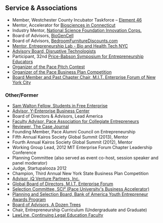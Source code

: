 ## Service & Associations

- Member, Westchester County Incubator Taskforce – [Element 46](https://www.element46.org/)
- Mentor, Accelerator for [Biosciences in Connecticut](http://abct.co//)
- Industry Mentor, [National Science Foundation Innovation Corps.](http://nycrin.org/nycrin/i-corps.html)
- Board of Advisors, [BioGenCell](http://biogencell.net/)
- Board of Advisors, [BedroomFurnitureDiscounts.com](https://www.bedroomfurniturediscounts.com/)
- [Mentor, Entrepreneurship Lab - Bio and Health Tech NYC](http://elabnyc.com/mentors/bruce-bachenheimer/)
- [Advisory Board, Disruptive Technologists](http://disruptivetechnologists.com/advisory-board/)
- Participant, 32nd [Price-Babson Symposium for Entrepreneurship Educators](http://www.babson.edu/executive-education/education-educators/Pages/home.aspx)
- [Organizer of the Pace Pitch Contest](http://www.pace.edu/pitch)
- [Organizer of the Pace Business Plan Competition](http://www.pace.edu/bpc)
- [Board Member and Past Chapter Chair, M.I.T. Enterprise Forum of New York City](http://www.mitef-nyc.org/mc/page.do?sitePageId=9896&orgId=mefny)

### Other/Former
- [Sam Walton Fellow, Students in Free Enterprise](http://www.sife.org/)
- [Advisor, Y-Enterprise Business Center](http://www.y-enterprise.com/)
- Board of Directors & Advisors, Lead America
- [Faculty Advisor, Pace Association for Collegiate Entrepreneurs](http://ccnyc.neighborhoodlink.com/ccnyc/genpage.html?n_id=304302039)
- [Reviewer, The Case Journal](http://www.caseweb.org/)
- Founding Member, Pace Alumni Council on Entrepreneurship
- Fifth Annual Kairos Society Global Summit (2013), Mentor
- Fourth Annual Kairos Society Global Summit (2012), Mentor
- Working Group Lead, 2012 MIT Enterprise Forum Chapter Leadership Conference
- Planning Committee (also served as event co-host, session speaker and panel moderator)
- Judge, Startupalooza 2012
- Champion, Third Annual New York State Business Plan Competition
- [Advisor, iQ Venture Partners, Inc.](http://www.iqventurepartners.com/)
- [Global Board of Directors, M.I.T. Enterprise Forum](http://enterpriseforum.mit.edu/about/board/)
- [Selection Committee, SCI² (Pace University's Business Accelerator)](http://www.sci2.org/)
- [Planning and Selection Board, Bank of America Youth Entrepreneur Awards Program](http://ccnyc.neighborhoodlink.com/ccnyc/genpage.html?n_id=304302039)
- [Board of Advisors, A Dozen Trees](http://www.adozentrees.com/adboard.htm)
- Chair, Entrepreneurship Curriculum (Undergraduate and Graduate)
- [LawLine, Continuing Legal Education Faculty](http://www.lawline.com/cle/lecturer-bio.php?i=839&f=y)